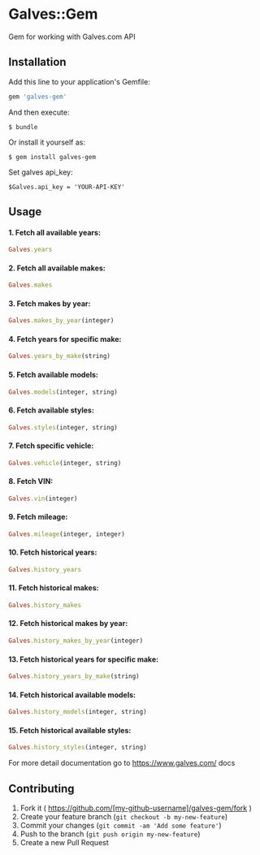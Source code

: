 # Galves::Gem

Gem for working with Galves.com API

## Installation

Add this line to your application's Gemfile:

```ruby
gem 'galves-gem'
```

And then execute:

    $ bundle

Or install it yourself as:

    $ gem install galves-gem

Set galves api_key:

    $Galves.api_key = 'YOUR-API-KEY'

## Usage

#### 1. Fetch all available years:
```ruby
Galves.years
```

#### 2. Fetch all available makes:
```ruby
Galves.makes
```

#### 3. Fetch makes by year:
```ruby
Galves.makes_by_year(integer)
```

#### 4. Fetch years for specific make:
```ruby
Galves.years_by_make(string)
```

#### 5. Fetch available models:
```ruby
Galves.models(integer, string)
```

#### 6. Fetch available styles:
```ruby
Galves.styles(integer, string)
```

#### 7. Fetch specific vehicle:
```ruby
Galves.vehicle(integer, string)
```

#### 8. Fetch VIN:
```ruby
Galves.vin(integer)
```

#### 9. Fetch mileage:
```ruby
Galves.mileage(integer, integer)
```

#### 10. Fetch historical years:
```ruby
Galves.history_years
```

#### 11. Fetch historical makes:
```ruby
Galves.history_makes
```

#### 12. Fetch historical makes by year:
```ruby
Galves.history_makes_by_year(integer)
```

#### 13. Fetch historical years for specific make:
```ruby
Galves.history_years_by_make(string)
```

#### 14. Fetch historical available models:
```ruby
Galves.history_models(integer, string)
```

#### 15. Fetch historical available styles:
```ruby
Galves.history_styles(integer, string)
```

For more detail documentation go to https://www.galves.com/ docs
## Contributing

1. Fork it ( https://github.com/[my-github-username]/galves-gem/fork )
2. Create your feature branch (`git checkout -b my-new-feature`)
3. Commit your changes (`git commit -am 'Add some feature'`)
4. Push to the branch (`git push origin my-new-feature`)
5. Create a new Pull Request
